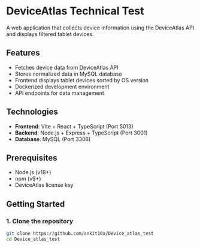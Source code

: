 # DeviceAtlas Technical Test

A web application that collects device information using the DeviceAtlas API and displays filtered tablet devices.

## Features

- Fetches device data from DeviceAtlas API
- Stores normalized data in MySQL database
- Frontend displays tablet devices sorted by OS version
- Dockerized development environment
- API endpoints for data management

## Technologies

- **Frontend**: Vite + React + TypeScript (Port 5013)
- **Backend**: Node.js + Express + TypeScript (Port 3001)
- **Database**: MySQL (Port 3306)

## Prerequisites

- Node.js (v18+)
- npm (v9+)
- DeviceAtlas license key

## Getting Started

### 1. Clone the repository
```bash
git clone https://github.com/ankit10a/Device_atlas_test
cd Device_atlas_test